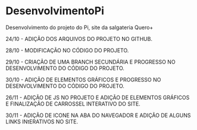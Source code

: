 # DesenvolvimentoPi
Desenvolvimento do projeto do Pi, site da salgateria Quero+

24/10 - ADIÇÃO DOS ARQUIVOS DO PROJETO NO GITHUB.

28/10 - MODIFICAÇÃO NO CÓDIGO DO PROJETO.

29/10 - CRIAÇÃO DE UMA BRANCH SECUNDÁRIA E PROGRESSO NO DESENVOLVIMENTO DO CÓDIGO DO PROJETO.

30/10 - ADIÇÃO DE ELEMENTOS GRÁFICOS E PROGRESSO NO DESENVOLVIMENTO DO CÓDIGO DO PROJETO.

26/11 - ADIÇÃO DE JS NO PROJETO E ADIÇÃO DE ELEMENTOS GRÁFICOS E FINALIZAÇÃO DE CARROSSEL INTERATIVO DO SITE.

30/11 - ADIÇÃO DE ICONE NA ABA DO NAVEGADOR E ADIÇÃO DE ALGUNS LINKS INtERATIVOS NO SITE.